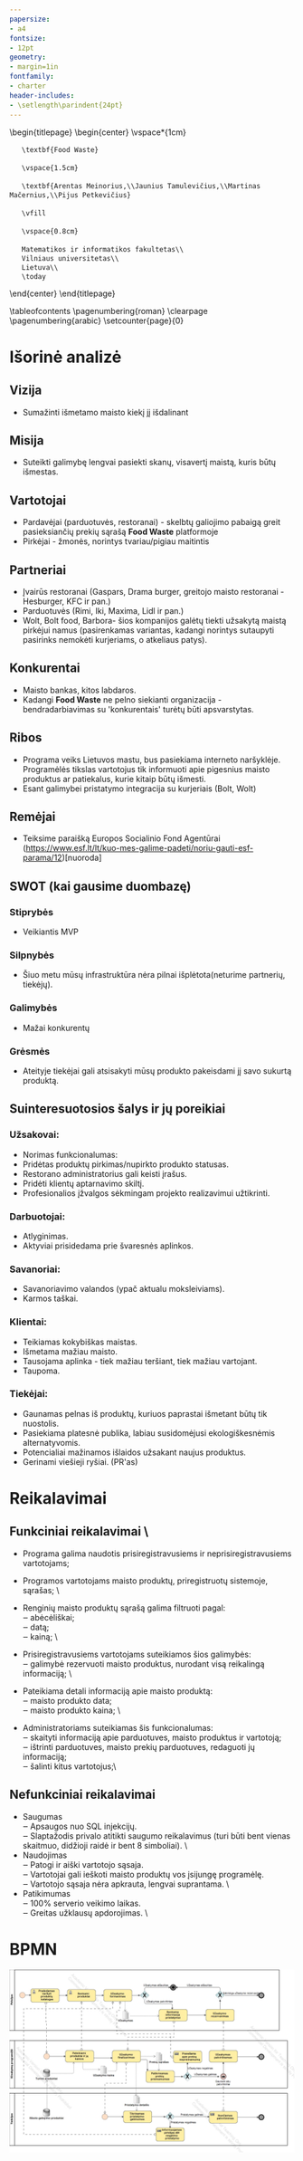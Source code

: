 ```yaml
---
papersize:
- a4
fontsize:
- 12pt
geometry:
- margin=1in
fontfamily:
- charter
header-includes:
- \setlength\parindent{24pt}
---
```


\begin{titlepage}
   \begin{center}
       \vspace*{1cm}

       \textbf{Food Waste}

       \vspace{1.5cm}

       \textbf{Arentas Meinorius,\\Jaunius Tamulevičius,\\Martinas Mačernius,\\Pijus Petkevičius}

       \vfill
            
       \vspace{0.8cm}
            
       Matematikos ir informatikos fakultetas\\
       Vilniaus universitetas\\
       Lietuva\\
       \today
            
   \end{center}
\end{titlepage}

\tableofcontents
\pagenumbering{roman}
\clearpage
\pagenumbering{arabic}
\setcounter{page}{0}
# Išorinė analizė
## Vizija 
- Sumažinti išmetamo maisto kiekį jį išdalinant

## Misija 
- Suteikti galimybę lengvai pasiekti skanų, visavertį maistą, kuris būtų išmestas.

## Vartotojai
- Pardavėjai (parduotuvės, restoranai) - skelbtų galiojimo pabaigą greit pasieksiančių prekių sąrašą **Food Waste** platformoje
- Pirkėjai - žmonės, norintys tvariau/pigiau maitintis
 
## Partneriai
- Įvairūs restoranai (Gaspars, Drama burger, greitojo maisto restoranai - Hesburger, KFC ir pan.)
- Parduotuvės (Rimi, Iki, Maxima, Lidl ir pan.) 
- Wolt, Bolt food, Barbora- šios kompanijos galėtų tiekti užsakytą maistą pirkėjui namus (pasirenkamas variantas, kadangi norintys sutaupyti pasirinks nemokėti kurjeriams, o atkeliaus patys).

## Konkurentai
- Maisto bankas, kitos labdaros.
- Kadangi **Food Waste** ne pelno siekianti organizacija - bendradarbiavimas su 'konkurentais' turėtų būti apsvarstytas.

## Ribos
- Programa veiks Lietuvos mastu, bus pasiekiama interneto naršyklėje. Programėlės tikslas vartotojus tik informuoti apie pigesnius maisto produktus ar patiekalus, kurie kitaip būtų išmesti.
- Esant galimybei pristatymo integracija su kurjeriais (Bolt, Wolt)

## Remėjai
- Teiksime paraišką Europos Socialinio Fond Agentūrai (https://www.esf.lt/lt/kuo-mes-galime-padeti/noriu-gauti-esf-parama/12)[nuoroda]

## SWOT (kai gausime duombazę)
### Stiprybės  
- Veikiantis MVP

### Silpnybės  
- Šiuo metu mūsų infrastruktūra nėra pilnai išplėtota(neturime partnerių, tiekėjų).

### Galimybės  
- Mažai konkurentų

### Grėsmės  
- Ateityje tiekėjai gali atsisakyti mūsų produkto pakeisdami jį savo sukurtą produktą.

## Suinteresuotosios šalys ir jų poreikiai

### Užsakovai:
- Norimas funkcionalumas:
 - Pridėtas produktų pirkimas/nupirkto produkto statusas.
 - Restorano administratorius gali keisti įrašus.
 - Pridėti klientų aptarnavimo skiltį.
- Profesionalios įžvalgos sėkmingam projekto realizavimui užtikrinti.

### Darbuotojai:
- Atlyginimas.
- Aktyviai prisidedama prie švaresnės aplinkos.

### Savanoriai:
- Savanoriavimo valandos (ypač aktualu moksleiviams).
- Karmos taškai.

### Klientai:
- Teikiamas kokybiškas maistas.
- Išmetama mažiau maisto.
- Tausojama aplinka - tiek mažiau teršiant, tiek mažiau vartojant.
- Taupoma.

### Tiekėjai:
- Gaunamas pelnas iš produktų, kuriuos paprastai išmetant būtų tik nuostolis.
- Pasiekiama platesnė publika, labiau susidomėjusi ekologiškesnėmis alternatyvomis.
- Potencialiai mažinamos išlaidos užsakant naujus produktus.
- Gerinami viešieji ryšiai. (PR'as)


# Reikalavimai

## Funkciniai reikalavimai \
* Programa galima naudotis prisiregistravusiems ir neprisiregistravusiems vartotojams; 
* Programos vartotojams maisto produktų, priregistruotų sistemoje, sąrašas; \
* Renginių maisto produktų sąrašą galima filtruoti pagal: \
‒ abėcėliškai; \
‒ datą; \
‒ kainą; \
* Prisiregistravusiems vartotojams suteikiamos šios galimybės: \
‒ galimybė rezervuoti maisto produktus, nurodant visą reikalingą informaciją; \ 

* Pateikiama detali informaciją apie maisto produktą: \
‒ maisto produkto data; \
‒ maisto produkto kaina; \
* Administratoriams suteikiamas šis funkcionalumas: \
‒ skaityti informaciją apie parduotuves, maisto produktus ir vartotoją; \
‒ ištrinti parduotuves, maisto prekių parduotuves, redaguoti jų informaciją; \
‒ šalinti kitus vartotojus;\

## Nefunkciniai reikalavimai

* Saugumas \
‒ Apsaugos nuo SQL injekcijų. \
‒ Slaptažodis privalo atitikti saugumo reikalavimus (turi būti bent vienas skaitmuo, didžioji raidė ir bent 8 simboliai). \
* Naudojimas \
‒ Patogi ir aiški vartotojo sąsaja. \
‒ Vartotojai gali ieškoti maisto produktų vos įsijungę programėlę. \
‒ Vartotojo sąsaja nėra apkrauta, lengvai suprantama. \
* Patikimumas \
‒ 100% serverio veikimo laikas. \
‒ Greitas užklausų apdorojimas. \

# BPMN

![Food waste BPMN](Diagrama.jpg "BPMN logo")
